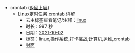 - crontab ([返回上层](../))
    - [Linux定时任务 crontab 详解](https://www.bilibili.com/video/BV1Tv411G7dn)
        - 去主标签查看笔记/注释：[linux](../markmap/linux.html)
        - 时长：997 秒
        - 日期：[2021-10-02](../markmap/202110.html)
        - 标签：linux,操作系统,打卡挑战,计算机,运维,crontab
        - [封面](http://i2.hdslb.com/bfs/archive/dd3dfa285f0d5f1035fc18d835793e60a305eeff.jpg)
